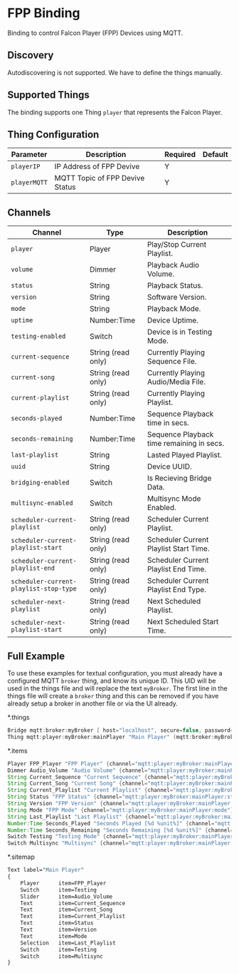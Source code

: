 # FPP Binding

Binding to control Falcon Player (FPP) Devices using MQTT.

## Discovery

Autodiscovering is not supported. We have to define the things manually.

## Supported Things

The binding supports one Thing `player` that represents the Falcon Player.
## Thing Configuration

| Parameter | Description | Required | Default |
|-|-|-|-|
| `playerIP` | IP Address of FPP Devive | Y | |
| `playerMQTT` | MQTT Topic of FPP Devive Status | Y | |

## Channels

| Channel | Type | Description |
|-|-|-|
| `player` | Player | Play/Stop Current Playlist. |
| `volume` | Dimmer | Playback Audio Volume. |
| `status` | String | Playback Status. |
| `version` | String | Software Version. |
| `mode` | String | Playback Mode. |
| `uptime` | Number:Time | Device Uptime. |
| `testing-enabled` | Switch | Device is in Testing Mode. |
| `current-sequence` | String (read only) | Currently Playing Sequence File. |
| `current-song` | String (read only) | Currently Playing Audio/Media File. |
| `current-playlist` | String (read only) | Currently Playing Playlist. |
| `seconds-played` | Number:Time | Sequence Playback time in secs. |
| `seconds-remaining` | Number:Time | Sequence Playback time remaining in secs. |
| `last-playlist` | String | Lasted Played Playlist. |
| `uuid` | String | Device UUID. |
| `bridging-enabled` | Switch | Is Recieving Bridge Data. |
| `multisync-enabled` | Switch | Multisync Mode Enabled. |
| `scheduler-current-playlist` | String (read only) | Scheduler Current Playlist. |
| `scheduler-current-playlist-start` | String (read only) | Scheduler Current Playlist Start Time. |
| `scheduler-current-playlist-end` | String (read only) | Scheduler Current Playlist End Time. |
| `scheduler-current-playlist-stop-type` | String (read only) | Scheduler Current Playlist End Type. |
| `scheduler-next-playlist` | String (read only) | Next Scheduled Playlist. |
| `scheduler-next-playlist-start` | String (read only) | Next Scheduled Start Time. |


## Full Example

To use these examples for textual configuration, you must already have a configured MQTT `broker` thing, and know its unique ID.
This UID will be used in the things file and will replace the text `myBroker`.
The first line in the things file will create a `broker` thing and this can be removed if you have already setup a broker in another file or via the UI already.

*.things

```java
Bridge mqtt:broker:myBroker [ host="localhost", secure=false, password="*******", qos=1, username="user"]
Thing mqtt:player:myBroker:mainPlayer "Main Player" (mqtt:broker:myBroker) @ "MQTT"
```

*.items

```java
Player FPP_Player "FPP Player" {channel="mqtt:player:myBroker:mainPlayer:player"}
Dimmer Audio_Volume "Audio Volume" {channel="mqtt:player:myBroker:mainPlayer:volume"}
String Current_Sequence "Current Sequence" {channel="mqtt:player:myBroker:mainPlayer:current-sequence"}
String Current_Song "Current Song" {channel="mqtt:player:myBroker:mainPlayer:current-song"}
String Current_Playlist "Current Playlist" {channel="mqtt:player:myBroker:mainPlayer:current-playlist"}
String Status "FPP Status" {channel="mqtt:player:myBroker:mainPlayer:status"}
String Version "FPP Version" {channel="mqtt:player:myBroker:mainPlayer:version"}
String Mode "FPP Mode" {channel="mqtt:player:myBroker:mainPlayer:mode"}
String Last_Playlist "Last Playlist" {channel="mqtt:player:myBroker:mainPlayer:last-playlist"}
Number:Time Seconds_Played "Seconds Played [%d %unit%]" {channel="mqtt:player:myBroker:mainPlayer:seconds-played"}
Number:Time Seconds_Remaining "Seconds Remaining [%d %unit%]" {channel="mqtt:player:myBroker:mainPlayer:seconds-remaining"}
Switch Testing "Testing Mode" {channel="mqtt:player:myBroker:mainPlayer:testing-enabled"}
Switch Multisync "Multisync" {channel="mqtt:player:myBroker:mainPlayer:multisync-enabled"}
```

*.sitemap

```perl
Text label="Main Player"
{
    Player      item=FPP_Player
    Switch      item=Testing
    Slider      item=Audio_Volume
    Text        item=Current_Sequence
    Text        item=Current_Song
    Text        item=Current_Playlist
    Text        item=Status
    Text        item=Version
    Text        item=Mode
    Selection   item=Last_Playlist
    Switch      item=Testing
    Switch      item=Multisync
}
```
